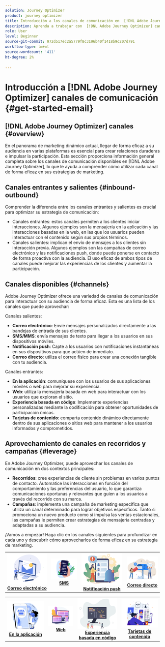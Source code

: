```yaml
---
solution: Journey Optimizer
product: journey optimizer
title: Introducción a los canales de comunicación en  [!DNL Adobe Journey Optimizer]
description: Aprenda a trabajar con  [!DNL Adobe Journey Optimizer] canales de comunicación.
role: User
level: Beginner
source-git-commit: 972d517ec2a5779f8c3196b40f1418b9c207d791
workflow-type: tm+mt
source-wordcount: '411'
ht-degree: 2%

---
```



# Introducción a [!DNL Adobe Journey Optimizer] canales de comunicación {#get-started-email}

## [!DNL Adobe Journey Optimizer] canales {#overview}

En el panorama de marketing dinámico actual, llegar de forma eficaz a su audiencia en varias plataformas es esencial para crear relaciones duraderas e impulsar la participación. Esta sección proporciona información general completa sobre los canales de comunicación disponibles en [!DNL Adobe Journey Optimizer], lo que le ayuda a comprender cómo utilizar cada canal de forma eficaz en sus estrategias de marketing.

## Canales entrantes y salientes {#inbound-outbound}

Comprender la diferencia entre los canales entrantes y salientes es crucial para optimizar su estrategia de comunicación:
* Canales entrantes: estos canales permiten a los clientes iniciar interacciones. Algunos ejemplos son la mensajería en la aplicación y las interacciones basadas en la web, en las que los usuarios pueden interactuar con el contenido según sus propios términos.
* Canales salientes: implican el envío de mensajes a los clientes sin interacción previa. Algunos ejemplos son las campañas de correo electrónico y las notificaciones push, donde puede ponerse en contacto de forma proactiva con la audiencia.
El uso eficaz de ambos tipos de canales puede mejorar las experiencias de los clientes y aumentar la participación.

## Canales disponibles {#channels}

Adobe Journey Optimizer ofrece una variedad de canales de comunicación para interactuar con su audiencia de forma eficaz. Esta es una lista de los canales que puede aprovechar:

Canales salientes:

* **Correo electrónico**: Envíe mensajes personalizados directamente a las bandejas de entrada de sus clientes.
* **SMS/MMS**: envía mensajes de texto para llegar a los usuarios en sus dispositivos móviles.
* **Notificación push**: Capte a los usuarios con notificaciones instantáneas en sus dispositivos para que actúen de inmediato.
* **Correo directo**: utiliza el correo físico para crear una conexión tangible con tu audiencia.

Canales entrantes:

* **En la aplicación**: comuníquese con los usuarios de sus aplicaciones móviles o web para mejorar su experiencia.
* **Web**: utiliza la mensajería basada en web para interactuar con los usuarios que exploran el sitio.
* **Experiencia basada en código**: Implemente experiencias personalizadas mediante la codificación para obtener oportunidades de participación únicas.
* **Tarjetas de contenido**: comparta contenido dinámico directamente dentro de sus aplicaciones o sitios web para mantener a los usuarios informados y comprometidos.

## Aprovechamiento de canales en recorridos y campañas {#leverage}

En Adobe Journey Optimizer, puede aprovechar los canales de comunicación en dos contextos principales:

* **Recorridos**: cree experiencias de cliente sin problemas en varios puntos de contacto. Automatice las interacciones en función del comportamiento y las preferencias del usuario, lo que garantiza comunicaciones oportunas y relevantes que guíen a los usuarios a través del recorrido con su marca.
* **Campañas**: implementa una campaña de marketing específica que utiliza un canal determinado para lograr objetivos específicos. Tanto si promociona un nuevo producto como si impulsa las ventas estacionales, las campañas le permiten crear estrategias de mensajería centradas y adaptadas a su audiencia.

¡Vamos a empezar! Haga clic en los canales siguientes para profundizar en cada uno y descubrir cómo aprovecharlos de forma eficaz en su estrategia de marketing.

<table style="table-layout:fixed"><tr style="border: 0;">
<td><a href="../email/get-started-email.md"><img alt="email" src="assets/do-not-localize/email.png"></a>
<div align="center"><a href="../email/get-started-email.md"><strong>Correo electrónico</strong></a></div></td>
<td><a href="../sms/get-started-sms.md"><img alt="sms" src="assets/do-not-localize/sms.png"></a>
<div align="center"><a href="../sms/get-started-sms.md"><strong>SMS</strong></a></div></td>
<td><a href="../push/get-started-push.md"><img alt="push" src="assets/do-not-localize/push.png"></a>
<div align="center"><a href="../push/get-started-push.md"><strong>Notificación push</strong></a></div></td>
<td><a href="../direct-mail/get-started-direct-mail.md"><img alt="correo directo" src="assets/do-not-localize/direct-mail.jpg"></a>
<div align="center"><a href="../direct-mail/get-started-direct-mail.md"><strong>Correo directo</strong></a></div></td>
</tr></table>

<table style="table-layout:fixed"><tr style="border: 0;">
<td><a href="../in-app/get-started-in-app.md"><img alt="en la aplicación" src="assets/do-not-localize/inapp.jpg"></a>
<div align="center"><a href="../in-app/get-started-in-app.md"><strong>En la aplicación</strong></a></div></td>
<td><a href="../web/get-started-web.md"><img alt="web" src="assets/do-not-localize/web.jpg"></a>
<div align="center"><a href="../web/get-started-web.md"><strong>Web</strong></a></div></td>
<td><a href="../code-based/get-started-code-based.md"><img alt="experiencia basada en código" src="assets/do-not-localize/code.png"></a>
<div align="center"><a href="../code-based/get-started-code-based.md"><strong>Experiencia basada en código</strong></a></div></td>
<td><a href="../content-card/get-started-content-card.md"><img alt="tarjetas de contenido" src="assets/do-not-localize/cards.png"></a>
<div align="center"><a href="../content-card/get-started-content-card.md"><strong>Tarjetas de contenido</strong></a></div></td>
</tr></table>

